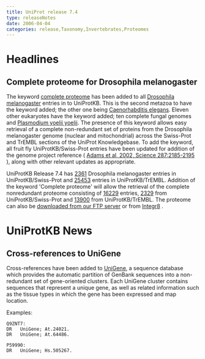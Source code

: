 ```yaml
---
title: UniProt release 7.4
type: releaseNotes
date: 2006-04-04
categories: release,Taxonomy,Invertebrates,Proteomes
---
```


# Headlines

## Complete proteome for Drosophila melanogaster

The keyword [complete proteome](https://www.uniprot.org/keywords/KW-0181) has been added to all [Drosophila melanogaster](https://www.uniprot.org/taxonomy/7227) entries in to UniProtKB. This is the second metazoa to have the keyword added; the other one being [Caenorhabditis elegans](https://www.uniprot.org/taxonomy/6239). Eleven other eukaryotes have the keyword added; ten complete fungal genomes and [Plasmodium yoelii yoelii](https://www.uniprot.org/taxonomy/73239). The presence of this keyword allows easy retrieval of a complete non-redundant set of proteins from the Drosophila melanogaster genome (nuclear and mitochondrial) across the Swiss-Prot and TrEMBL sections of the UniProt Knowledgebase. To add the keyword, all fruit fly UniProtKB/Swiss-Prot entries have been updated for addition of the genome project reference ( [Adams et al, 2002, Science 287:2185-2195](http://view.ncbi.nlm.nih.gov/pubmed/10731132) ), along with other relevant updates as appropriate.

UniProtKB Release 7.4 has [2361](https://www.uniprot.org/uniprotkb?query=organism_id:7227+reviewed:true) Drosophila melanogaster entries in UniProtKB/Swiss-Prot and [25453](https://www.uniprot.org/uniprotkb?query=organism_id:7227+reviewed:false) entries in UniProtKB/TrEMBL. Addition of the keyword 'Complete proteome' will allow the retrieval of the complete nonredundant proteome consisting of [16229](https://www.uniprot.org/uniprotkb?query=organism_id:7227+keyword:KW-0181+reviewed:true) entries, [2329](https://www.uniprot.org/uniprotkb?query=organism_id:7227+keyword:KW-0181+reviewed:true) from UniProtKB/Swiss-Prot and [13900](https://www.uniprot.org/uniprotkb?query=organism_id:7227+keyword:KW-0181+reviewed:false) from UniProtKB/TrEMBL. The proteome can also be [downloaded from our FTP server](ftp://ftp.expasy.org/databases/complete_proteomes/entries/eukaryota/DROME.dat) or from [Integr8](http://www.ebi.ac.uk/integr8/QuickSearch.do?action=doOrgSearch&organismName=drosophila) .

# UniProtKB News

## Cross-references to UniGene

Cross-references have been added to [UniGene](http://www.ncbi.nlm.nih.gov/entrez/query.fcgi?db=UniGene), a sequence database which provides the automatic partition of GenBank sequences into a non-redundant set of gene-oriented clusters. Each UniGene cluster contains sequences that represent a unique gene, as well as related information such as the tissue types in which the gene has been expressed and map location.

Examples:

    Q9ZNT7:
    DR   UniGene; At.24021.
    DR   UniGene; At.64486.

    P59990:
    DR   UniGene; Hs.505267.
